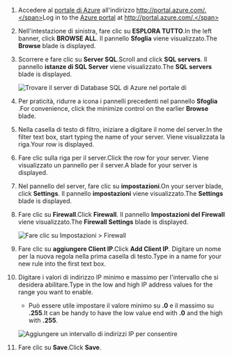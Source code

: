 
<!--
includes/sql-database-include-ip-address-22-v12portal.md

Latest Freshness check:  2016-03-21 , daleche.

As of circa 2015-09-04, the following topics might include this include:
articles/sql-database/sql-database-configure-firewall-settings.md
articles/sql-database/sql-database-connect-query.md


## Server-level firewall rules

### Add a server-level firewall rule through the new Azure portal
-->


1. <span data-ttu-id="0b553-101">Accedere al [portale di Azure](https://portal.azure.com/) all'indirizzo http://portal.azure.com/.</span><span class="sxs-lookup"><span data-stu-id="0b553-101">Log in to the [Azure portal](https://portal.azure.com/) at http://portal.azure.com/.</span></span>
2. <span data-ttu-id="0b553-102">Nell'intestazione di sinistra, fare clic su **ESPLORA TUTTO**.</span><span class="sxs-lookup"><span data-stu-id="0b553-102">In the left banner, click **BROWSE ALL**.</span></span> <span data-ttu-id="0b553-103">Il pannello **Sfoglia** viene visualizzato.</span><span class="sxs-lookup"><span data-stu-id="0b553-103">The **Browse** blade is displayed.</span></span>
3. <span data-ttu-id="0b553-104">Scorrere e fare clic su **Server SQL**.</span><span class="sxs-lookup"><span data-stu-id="0b553-104">Scroll and click **SQL servers**.</span></span> <span data-ttu-id="0b553-105">Il pannello **istanze di SQL Server** viene visualizzato.</span><span class="sxs-lookup"><span data-stu-id="0b553-105">The **SQL servers** blade is displayed.</span></span>
   
    ![Trovare il server di Database SQL di Azure nel portale di][b21-FindServerInPortal]
4. <span data-ttu-id="0b553-107">Per praticità, ridurre a icona i pannelli precedenti nel pannello **Sfoglia** .</span><span class="sxs-lookup"><span data-stu-id="0b553-107">For convenience, click the minimize control on the earlier **Browse** blade.</span></span>
5. <span data-ttu-id="0b553-108">Nella casella di testo di filtro, iniziare a digitare il nome del server.</span><span class="sxs-lookup"><span data-stu-id="0b553-108">In the filter text box, start typing the name of your server.</span></span> <span data-ttu-id="0b553-109">Viene visualizzata la riga.</span><span class="sxs-lookup"><span data-stu-id="0b553-109">Your row is displayed.</span></span>
6. <span data-ttu-id="0b553-110">Fare clic sulla riga per il server.</span><span class="sxs-lookup"><span data-stu-id="0b553-110">Click the row for your server.</span></span> <span data-ttu-id="0b553-111">Viene visualizzato un pannello per il server.</span><span class="sxs-lookup"><span data-stu-id="0b553-111">A blade for your server is displayed.</span></span>
7. <span data-ttu-id="0b553-112">Nel pannello del server, fare clic su **impostazioni**.</span><span class="sxs-lookup"><span data-stu-id="0b553-112">On your server blade, click **Settings**.</span></span> <span data-ttu-id="0b553-113">Il pannello **impostazioni** viene visualizzato.</span><span class="sxs-lookup"><span data-stu-id="0b553-113">The **Settings** blade is displayed.</span></span>
8. <span data-ttu-id="0b553-114">Fare clic su **Firewall**.</span><span class="sxs-lookup"><span data-stu-id="0b553-114">Click **Firewall**.</span></span> <span data-ttu-id="0b553-115">Il pannello **Impostazioni del Firewall** viene visualizzato.</span><span class="sxs-lookup"><span data-stu-id="0b553-115">The **Firewall Settings** blade is displayed.</span></span>
   
    ![Fare clic su Impostazioni > Firewall][b31-SettingsFirewallNavig]
9. <span data-ttu-id="0b553-117">Fare clic su **aggiungere Client IP**.</span><span class="sxs-lookup"><span data-stu-id="0b553-117">Click **Add Client IP**.</span></span> <span data-ttu-id="0b553-118">Digitare un nome per la nuova regola nella prima casella di testo.</span><span class="sxs-lookup"><span data-stu-id="0b553-118">Type in a name for your new rule into the first text box.</span></span>
10. <span data-ttu-id="0b553-119">Digitare i valori di indirizzo IP minimo e massimo per l'intervallo che si desidera abilitare.</span><span class="sxs-lookup"><span data-stu-id="0b553-119">Type in the low and high IP address values for the range you want to enable.</span></span>
    
    * <span data-ttu-id="0b553-120">Può essere utile impostare il valore minimo su **.0** e il massimo su **.255**.</span><span class="sxs-lookup"><span data-stu-id="0b553-120">It can be handy to have the low value end with **.0** and the high with **.255**.</span></span>
    
    ![Aggiungere un intervallo di indirizzi IP per consentire][b41-AddRange]
11. <span data-ttu-id="0b553-122">Fare clic su **Save**.</span><span class="sxs-lookup"><span data-stu-id="0b553-122">Click **Save**.</span></span>

<!-- Image references. -->

[b21-FindServerInPortal]: ./media/sql-database-include-ip-address-22-v12portal/firewall-ip-b21-v12portal-findsvr.png

[b31-SettingsFirewallNavig]: ./media/sql-database-include-ip-address-22-v12portal/firewall-ip-b31-v12portal-settingsfirewall.png

[b41-AddRange]: ./media/sql-database-include-ip-address-22-v12portal/firewall-ip-b41-v12portal-addrange.png



<!--
These includes/ files are a sequenced set, but you can pick and choose:

includes/sql-database-include-ip-address-22-v12portal.md
? includes/sql-database-include-ip-address-*.md
-->
